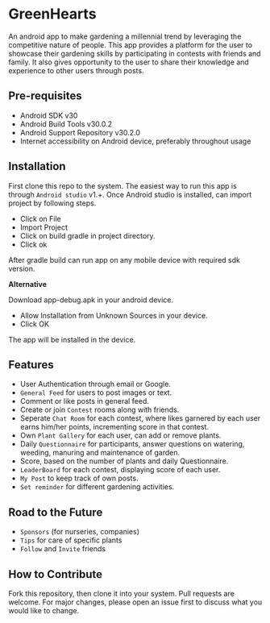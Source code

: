 # GreenHearts
An android app to make gardening a millennial trend by leveraging the competitive nature of people. This app provides a platform for the user to showcase their gardening skills by participating in contests with friends and family. It also gives opportunity to the user to share their knowledge and experience to other users through posts. 

## Pre-requisites
- Android SDK v30
- Android Build Tools v30.0.2
- Android Support Repository v30.2.0
- Internet accessibility on Android device, preferably throughout usage

## Installation
First clone this repo to the system. The easiest way to run this app is through ```Android studio``` v1.+. Once Android studio is installed, can import project by following steps.
- Click on File
- Import Project
- Click on build gradle in project directory.
- Click ok

After gradle build can run app on any mobile device with required sdk version.

**Alternative**

Download app-debug.apk in your android device.
- Allow Installation from Unknown Sources in your device.
- Click OK

The app will be installed in the device.
## Features
- User Authentication through email or Google.
- ```General Feed``` for users to post images or text.
- Comment or like posts in general feed.
- Create or join ``Contest`` rooms along with friends.
- Seperate ``Chat Room`` for each contest, where likes garnered by each user earns him/her points, incrementing score in that contest.
- Own ```Plant Gallery``` for each user, can add or remove plants.
- Daily ```Questionnaire``` for participants, answer questions on watering, weeding, manuring and maintenance of garden.
- Score, based on the number of plants and daily Questionnaire.
- ```LeaderBoard``` for each contest, displaying score of each user.
- ``My Post`` to keep track of own posts.
- ```Set reminder``` for different gardening activities.

## Road to the Future
- ``Sponsors`` (for nurseries, companies)
- ``Tips`` for care of specific plants
- ``Follow`` and ``Invite`` friends 

## How to Contribute
Fork this repository, then clone it into your system.
Pull requests are welcome. For major changes, please open an issue first to discuss what you would like to change.
